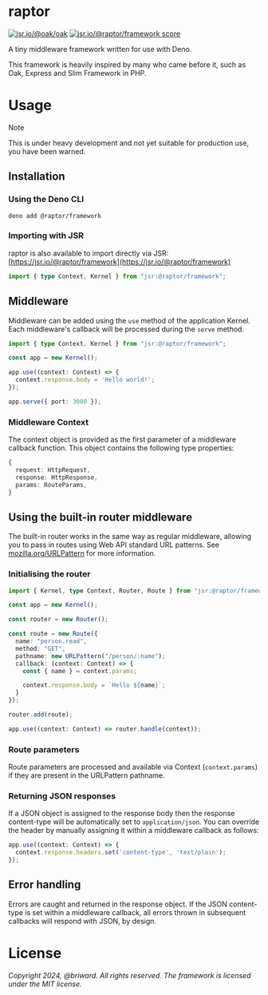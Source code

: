 # raptor

[![jsr.io/@oak/oak](https://jsr.io/badges/@raptor/framework)](https://jsr.io/@raptor/framework)
[![jsr.io/@raptor/framework score](https://jsr.io/badges/@raptor/framework/score)](https://jsr.io/@raptor/framework)

A tiny middleware framework written for use with Deno.

This framework is heavily inspired by many who came before it, such as Oak,
Express and Slim Framework in PHP.

# Usage

> [!NOTE]
> This is under heavy development and not yet suitable for production use, you
> have been warned.

## Installation

### Using the Deno CLI

```
deno add @raptor/framework
```

### Importing with JSR

raptor is also available to import directly via JSR:
[https://jsr.io/@raptor/framework](https://jsr.io/@raptor/framework)

```ts
import { type Context, Kernel } from "jsr:@raptor/framework";
```

## Middleware

Middleware can be added using the `use` method of the application Kernel. Each
middleware's callback will be processed during the `serve` method.

```ts
import { type Context, Kernel } from "jsr:@raptor/framework";

const app = new Kernel();

app.use((context: Context) => {
  context.response.body = 'Hello world!';
});

app.serve({ port: 3000 });
```

### Middleware Context

The context object is provided as the first parameter of a middleware callback
function. This object contains the following type properties:

```ts
{
  request: HttpRequest,
  response: HttpResponse,
  params: RouteParams,
}
```

## Using the built-in router middleware

The built-in router works in the same way as regular middleware, allowing you to
pass in routes using Web API standard URL patterns. See
[mozilla.org/URLPattern](https://developer.mozilla.org/en-US/docs/Web/API/URLPattern)
for more information.

### Initialising the router

```ts
import { Kernel, type Context, Router, Route } from "jsr:@raptor/framework";

const app = new Kernel();

const router = new Router();

const route = new Route({
  name: "person.read",
  method: "GET",
  pathname: new URLPattern("/person/:name");
  callback: (context: Context) => {
    const { name } = context.params;

    context.response.body = `Hello ${name}`;
  }
});

router.add(route);

app.use((context: Context) => router.handle(context));
```

### Route parameters

Route parameters are processed and available via Context (`context.params`) if
they are present in the URLPattern pathname.

### Returning JSON responses

If a JSON object is assigned to the response body then the response content-type will be automatically set to `application/json`. You can override the header by manually assigning it within a middleware callback as follows:

```ts
app.use((context: Context) => {
  context.response.headers.set('content-type', 'text/plain');
});
```

## Error handling

Errors are caught and returned in the response object. If the JSON content-type
is set within a middleware callback, all errors thrown in subsequent callbacks
will respond with JSON, by design.

# License

_Copyright 2024, @briward. All rights reserved. The framework is licensed under
the MIT license._
